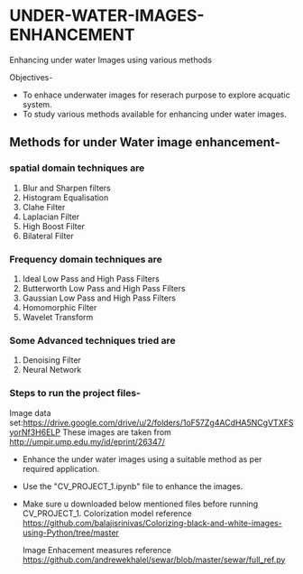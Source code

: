 # UNDER-WATER-IMAGES-ENHANCEMENT
Enhancing under water Images using various methods

Objectives- 
- To enhace underwater images for reserach purpose to explore acquatic system.
- To study various methods available for enhancing under water images.

## Methods for under Water image enhancement- 
### spatial domain techniques are
1. Blur and Sharpen filters
2. Histogram Equalisation
3. Clahe Filter
4. Laplacian Filter
5. High Boost Filter
6. Bilateral Filter
### Frequency domain techniques are 
1. Ideal Low Pass and High Pass Filters
2. Butterworth Low Pass and High Pass Filters
3. Gaussian Low Pass and High Pass Filters
4. Homomorphic Filter
5. Wavelet Transform
### Some Advanced techniques tried are
1. Denoising Filter
2. Neural Network


### Steps to run the project files- 
Image data set:https://drive.google.com/drive/u/2/folders/1oF57Zg4ACdHA5NCgVTXFSyorNf3H6ELP
These images are taken from  http://umpir.ump.edu.my/id/eprint/26347/
- Enhance the under water images using a suitable method as per required application. 
- Use the "CV_PROJECT_1.ipynb" file to enhance the images. 
- Make sure u downloaded below mentioned files before running CV_PROJECT_1.
   Colorization model reference https://github.com/balajisrinivas/Colorizing-black-and-white-images-using-Python/tree/master
   
   Image Enhacement measures reference https://github.com/andrewekhalel/sewar/blob/master/sewar/full_ref.py



